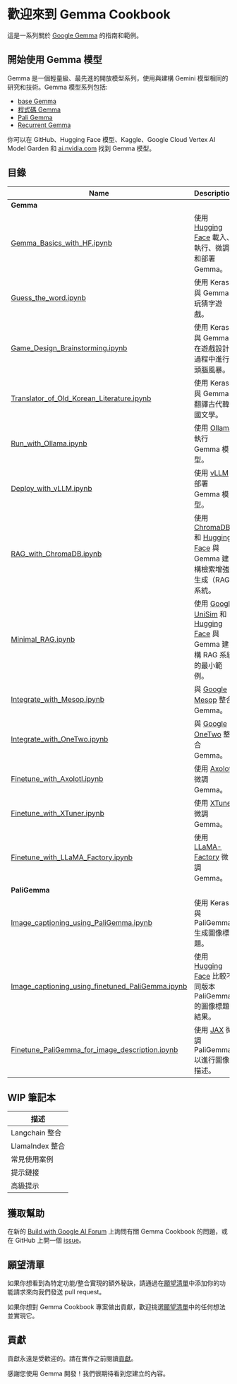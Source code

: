 ﻿# 歡迎來到 Gemma Cookbook

這是一系列關於 [Google Gemma](https://ai.google.dev/gemma/) 的指南和範例。

## 開始使用 Gemma 模型

Gemma 是一個輕量級、最先進的開放模型系列，使用與建構 Gemini 模型相同的研究和技術。Gemma 模型系列包括:

* [base Gemma](https://ai.google.dev/gemma/docs/model_card)
* [程式碼 Gemma](https://ai.google.dev/gemma/docs/codegemma)
* [Pali Gemma](https://ai.google.dev/gemma/docs/paligemma)
* [Recurrent Gemma](https://ai.google.dev/gemma/docs/recurrentgemma)

你可以在 GitHub、Hugging Face 模型、Kaggle、Google Cloud Vertex AI Model Garden 和 [ai.nvidia.com](ai.nvidia.com) 找到 Gemma 模型。

## 目錄

 Name                                                                                                           | Description                                                                                                                                              |
| -------------------------------------------------------------------------------------------------------------- | -------------------------------------------------------------------------------------------------------------------------------------------------------- |
| **Gemma**                                                                                                      |
| [Gemma_Basics_with_HF.ipynb](Gemma/Gemma_Basics_with_HF.ipynb)                                                 | 使用 [Hugging Face](https://huggingface.co/) 載入、執行、微調和部署 Gemma。                                                                      |
| [Guess_the_word.ipynb](Gemma/Guess_the_word.ipynb)                                                             | 使用 Keras 與 Gemma 玩猜字遊戲。                                                                                                        |
| [Game_Design_Brainstorming.ipynb](Gemma/Game_Design_Brainstorming.ipynb)                                       | 使用 Keras 與 Gemma 在遊戲設計過程中進行頭腦風暴。                                                                                            |
| [Translator_of_Old_Korean_Literature.ipynb](Gemma/Translator_of_Old_Korean_Literature.ipynb)                   | 使用 Keras 與 Gemma 翻譯古代韓國文學。                                                                                                |
| [Run_with_Ollama.ipynb](Gemma/Run_with_Ollama.ipynb)                                                           | 使用 [Ollama](https://www.ollama.com/) 執行 Gemma 模型。                                                                                                |
| [Deploy_with_vLLM.ipynb](Gemma/Deploy_with_vLLM.ipynb)                                                         | 使用 [vLLM](https://github.com/vllm-project/vllm) 部署 Gemma 模型。                                                                                 |
| [RAG_with_ChromaDB.ipynb](Gemma/RAG_with_ChromaDB.ipynb)                                                       | 使用 [ChromaDB](https://www.trychroma.com/) 和 [Hugging Face](https://huggingface.co/) 與 Gemma 建構檢索增強生成（RAG）系統。 |
| [Minimal_RAG.ipynb](Gemma/Minimal_RAG.ipynb)                                                                   | 使用 [Google UniSim](https://github.com/google/unisim) 和 [Hugging Face](https://huggingface.co/) 與 Gemma 建構 RAG 系統的最小範例。 |
| [Integrate_with_Mesop.ipynb](Gemma/Integrate_with_Mesop.ipynb)                                                 | 與 [Google Mesop](https://google.github.io/mesop/) 整合 Gemma。                                                                                    |
| [Integrate_with_OneTwo.ipynb](Gemma/Integrate_with_OneTwo.ipynb)                                               | 與 [Google OneTwo](https://github.com/google-deepmind/onetwo) 整合 Gemma。                                                                         |
| [Finetune_with_Axolotl.ipynb](Gemma/Finetune_with_Axolotl.ipynb)                                               | 使用 [Axolotl](https://github.com/OpenAccess-AI-Collective/axolotl) 微調 Gemma。                                                                     |
| [Finetune_with_XTuner.ipynb](Gemma/Finetune_with_XTuner.ipynb)                                                 | 使用 [XTuner](https://github.com/InternLM/xtuner) 微調 Gemma。                                                                                       |
| [Finetune_with_LLaMA_Factory.ipynb](Gemma/Finetune_with_LLaMA_Factory.ipynb)                                   | 使用 [LLaMA-Factory](https://github.com/hiyouga/LLaMA-Factory) 微調 Gemma。                                                                          |
| **PaliGemma**                                                                                                  |
| [Image_captioning_using_PaliGemma.ipynb](PaliGemma/Image_captioning_using_PaliGemma.ipynb)                     | 使用 Keras 與 PaliGemma 生成圖像標題。                                                                                                    |
| [Image_captioning_using_finetuned_PaliGemma.ipynb](PaliGemma/Image_captioning_using_finetuned_PaliGemma.ipynb) | 使用 [Hugging Face](https://huggingface.co/) 比較不同版本 PaliGemma 的圖像標題結果。                                    |
| [Finetune_PaliGemma_for_image_description.ipynb](PaliGemma/Finetune_PaliGemma_for_image_description.ipynb)     | 使用 [JAX](https://github.com/google/jax) 微調 PaliGemma 以進行圖像描述。

## WIP 筆記本

| 描述                   |
| ---------------------- |
| Langchain 整合         |
| LlamaIndex 整合        |
| 常見使用案例           |
| 提示鏈接               |
| 高級提示               |

## 獲取幫助

在新的 [Build with Google AI Forum](https://discuss.ai.google.dev/) 上詢問有關 Gemma Cookbook 的問題，或在 GitHub 上開一個 [issue](https://github.com/google-gemini/gemma-cookbook/issues)。

## 願望清單

如果你想看到為特定功能/整合實現的額外秘訣，請通過在[願望清單](https://github.com/google-gemini/gemma-cookbook/blob/main/WISHLIST.md)中添加你的功能請求來向我們發送 pull request。

如果你想對 Gemma Cookbook 專案做出貢獻，歡迎挑選[願望清單](https://github.com/google-gemini/gemma-cookbook/blob/main/WISHLIST.md)中的任何想法並實現它。

## 貢獻

貢獻永遠是受歡迎的。請在實作之前閱讀[貢獻](https://github.com/google-gemini/gemma-cookbook/blob/main/CONTRIBUTING.md)。

感謝您使用 Gemma 開發！我們很期待看到您建立的內容。

